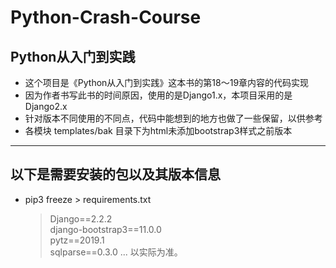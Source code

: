 # Python-Crash-Course

## Python从入门到实践

- 这个项目是《Python从入门到实践》这本书的第18～19章内容的代码实现
- 因为作者书写此书的时间原因，使用的是Django1.x，本项目采用的是Django2.x
- 针对版本不同使用的不同点，代码中能想到的地方也做了一些保留，以供参考
- 各模块 templates/bak 目录下为html未添加bootstrap3样式之前版本

---
## 以下是需要安装的包以及其版本信息
- pip3 freeze > requirements.txt
    > Django==2.2.2  
      django-bootstrap3==11.0.0  
      pytz==2019.1  
      sqlparse==0.3.0
      ... 以实际为准。
